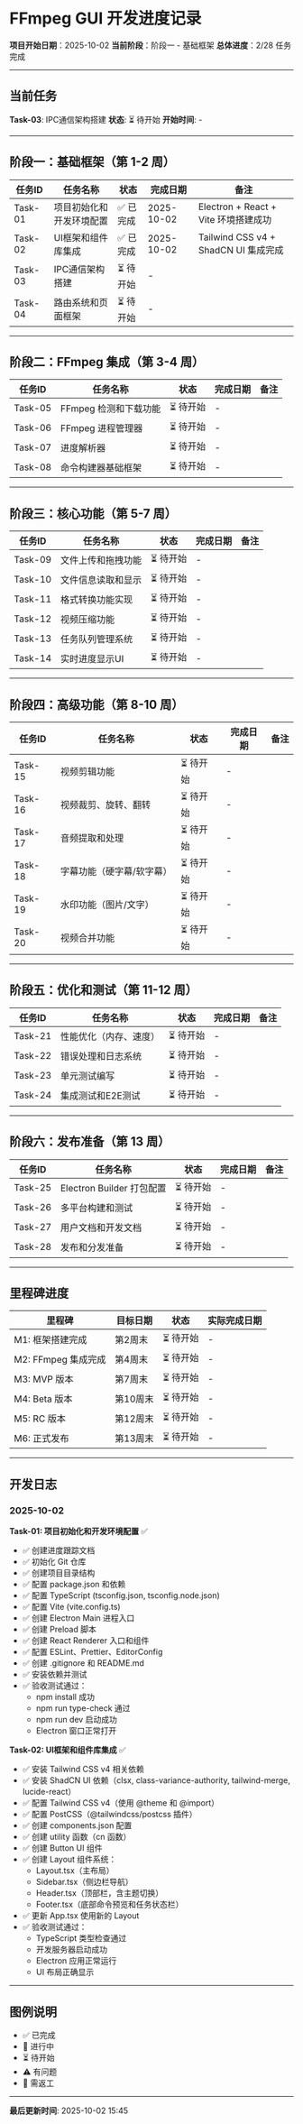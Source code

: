 # FFmpeg GUI 开发进度记录

**项目开始日期**：2025-10-02
**当前阶段**：阶段一 - 基础框架
**总体进度**：2/28 任务完成

---

## 当前任务

**Task-03**: IPC通信架构搭建
**状态**: ⏳ 待开始
**开始时间**: -

---

## 阶段一：基础框架（第 1-2 周）

| 任务ID | 任务名称 | 状态 | 完成日期 | 备注 |
|--------|----------|------|----------|------|
| Task-01 | 项目初始化和开发环境配置 | ✅ 已完成 | 2025-10-02 | Electron + React + Vite 环境搭建成功 |
| Task-02 | UI框架和组件库集成 | ✅ 已完成 | 2025-10-02 | Tailwind CSS v4 + ShadCN UI 集成完成 |
| Task-03 | IPC通信架构搭建 | ⏳ 待开始 | - | |
| Task-04 | 路由系统和页面框架 | ⏳ 待开始 | - | |

---

## 阶段二：FFmpeg 集成（第 3-4 周）

| 任务ID | 任务名称 | 状态 | 完成日期 | 备注 |
|--------|----------|------|----------|------|
| Task-05 | FFmpeg 检测和下载功能 | ⏳ 待开始 | - | |
| Task-06 | FFmpeg 进程管理器 | ⏳ 待开始 | - | |
| Task-07 | 进度解析器 | ⏳ 待开始 | - | |
| Task-08 | 命令构建器基础框架 | ⏳ 待开始 | - | |

---

## 阶段三：核心功能（第 5-7 周）

| 任务ID | 任务名称 | 状态 | 完成日期 | 备注 |
|--------|----------|------|----------|------|
| Task-09 | 文件上传和拖拽功能 | ⏳ 待开始 | - | |
| Task-10 | 文件信息读取和显示 | ⏳ 待开始 | - | |
| Task-11 | 格式转换功能实现 | ⏳ 待开始 | - | |
| Task-12 | 视频压缩功能 | ⏳ 待开始 | - | |
| Task-13 | 任务队列管理系统 | ⏳ 待开始 | - | |
| Task-14 | 实时进度显示UI | ⏳ 待开始 | - | |

---

## 阶段四：高级功能（第 8-10 周）

| 任务ID | 任务名称 | 状态 | 完成日期 | 备注 |
|--------|----------|------|----------|------|
| Task-15 | 视频剪辑功能 | ⏳ 待开始 | - | |
| Task-16 | 视频裁剪、旋转、翻转 | ⏳ 待开始 | - | |
| Task-17 | 音频提取和处理 | ⏳ 待开始 | - | |
| Task-18 | 字幕功能（硬字幕/软字幕） | ⏳ 待开始 | - | |
| Task-19 | 水印功能（图片/文字） | ⏳ 待开始 | - | |
| Task-20 | 视频合并功能 | ⏳ 待开始 | - | |

---

## 阶段五：优化和测试（第 11-12 周）

| 任务ID | 任务名称 | 状态 | 完成日期 | 备注 |
|--------|----------|------|----------|------|
| Task-21 | 性能优化（内存、速度） | ⏳ 待开始 | - | |
| Task-22 | 错误处理和日志系统 | ⏳ 待开始 | - | |
| Task-23 | 单元测试编写 | ⏳ 待开始 | - | |
| Task-24 | 集成测试和E2E测试 | ⏳ 待开始 | - | |

---

## 阶段六：发布准备（第 13 周）

| 任务ID | 任务名称 | 状态 | 完成日期 | 备注 |
|--------|----------|------|----------|------|
| Task-25 | Electron Builder 打包配置 | ⏳ 待开始 | - | |
| Task-26 | 多平台构建和测试 | ⏳ 待开始 | - | |
| Task-27 | 用户文档和开发文档 | ⏳ 待开始 | - | |
| Task-28 | 发布和分发准备 | ⏳ 待开始 | - | |

---

## 里程碑进度

| 里程碑 | 目标日期 | 状态 | 实际完成日期 |
|--------|----------|------|--------------|
| M1: 框架搭建完成 | 第2周末 | ⏳ 待开始 | - |
| M2: FFmpeg 集成完成 | 第4周末 | ⏳ 待开始 | - |
| M3: MVP 版本 | 第7周末 | ⏳ 待开始 | - |
| M4: Beta 版本 | 第10周末 | ⏳ 待开始 | - |
| M5: RC 版本 | 第12周末 | ⏳ 待开始 | - |
| M6: 正式发布 | 第13周末 | ⏳ 待开始 | - |

---

## 开发日志

### 2025-10-02

**Task-01: 项目初始化和开发环境配置** ✅
- ✅ 创建进度跟踪文档
- ✅ 初始化 Git 仓库
- ✅ 创建项目目录结构
- ✅ 配置 package.json 和依赖
- ✅ 配置 TypeScript (tsconfig.json, tsconfig.node.json)
- ✅ 配置 Vite (vite.config.ts)
- ✅ 创建 Electron Main 进程入口
- ✅ 创建 Preload 脚本
- ✅ 创建 React Renderer 入口和组件
- ✅ 配置 ESLint、Prettier、EditorConfig
- ✅ 创建 .gitignore 和 README.md
- ✅ 安装依赖并测试
- ✅ 验收测试通过：
  - npm install 成功
  - npm run type-check 通过
  - npm run dev 启动成功
  - Electron 窗口正常打开

**Task-02: UI框架和组件库集成** ✅
- ✅ 安装 Tailwind CSS v4 相关依赖
- ✅ 安装 ShadCN UI 依赖（clsx, class-variance-authority, tailwind-merge, lucide-react）
- ✅ 配置 Tailwind CSS v4（使用 @theme 和 @import）
- ✅ 配置 PostCSS（@tailwindcss/postcss 插件）
- ✅ 创建 components.json 配置
- ✅ 创建 utility 函数（cn 函数）
- ✅ 创建 Button UI 组件
- ✅ 创建 Layout 组件系统：
  - Layout.tsx（主布局）
  - Sidebar.tsx（侧边栏导航）
  - Header.tsx（顶部栏，含主题切换）
  - Footer.tsx（底部命令预览和任务状态栏）
- ✅ 更新 App.tsx 使用新的 Layout
- ✅ 验收测试通过：
  - TypeScript 类型检查通过
  - 开发服务器启动成功
  - Electron 应用正常运行
  - UI 布局正确显示

---

## 图例说明

- ✅ 已完成
- 🚧 进行中
- ⏳ 待开始
- ⚠️ 有问题
- 🔄 需返工

---

**最后更新时间**: 2025-10-02 15:45

